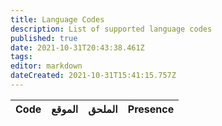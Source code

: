 ```yaml
---
title: Language Codes
description: List of supported language codes
published: true
date: 2021-10-31T20:43:38.461Z
tags:
editor: markdown
dateCreated: 2021-10-31T15:41:15.757Z
---
```


<table id="languages">
  <thead>
    <tr>
      <th style="text-align:left">Code</th>
      <th style="text-align:left">الموقع</th>
      <th style="text-align:left">الملحق</th>
      <th style="text-align:left">Presence</th>
    </tr>
  </thead>
  <tbody>
  </tbody>
</table>
